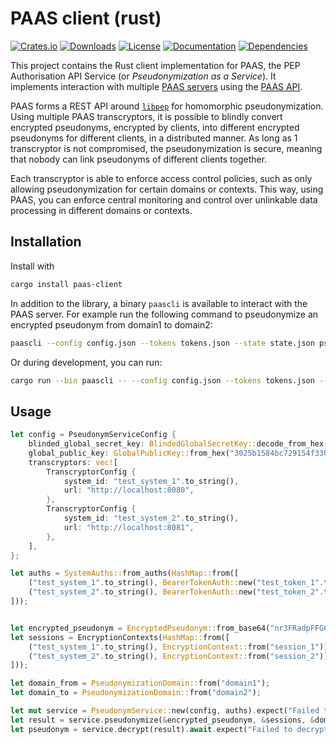 # PAAS client (rust)
[![Crates.io](https://img.shields.io/crates/v/paas-client.svg)](https://crates.io/crates/paas-client)
[![Downloads](https://img.shields.io/crates/d/paas-client.svg)](https://crates.io/crates/paas-client)
[![License](https://img.shields.io/crates/l/paas-client.svg)](https://crates.io/crates/paas-client)
[![Documentation](https://docs.rs/paas-client/badge.svg)](https://docs.rs/paas-client)
[![Dependencies](https://deps.rs/repo/github/NOLAI/paas-client-rs/status.svg)](https://deps.rs/repo/github/NOLAI/paas-client-rs)

This project contains the Rust client implementation for PAAS, the PEP Authorisation API Service (or _Pseudonymization as a Service_).
It implements interaction with multiple [PAAS servers](https://github.com/NOLAI/paas-server) using the [PAAS API](https://github.com/NOLAI/paas-api).

PAAS forms a REST API around [`libpep`](https://github.com/NOLAI/libpep) for homomorphic pseudonymization.
Using multiple PAAS transcryptors, it is possible to blindly convert encrypted pseudonyms, encrypted by clients, into different encrypted pseudonyms for different clients, in a distributed manner.
As long as 1 transcryptor is not compromised, the pseudonymization is secure, meaning that nobody can link pseudonyms of different clients together.

Each transcryptor is able to enforce access control policies, such as only allowing pseudonymization for certain domains or contexts.
This way, using PAAS, you can enforce central monitoring and control over unlinkable data processing in different domains or contexts.

## Installation
Install with
```bash
cargo install paas-client
```

In addition to the library, a binary `paascli` is available to interact with the PAAS server.
For example run the following command to pseudonymize an encrypted pseudonym from domain1 to domain2:
```bash
paascli --config config.json --tokens tokens.json --state state.json pseudonymize CvkMpV4E98A1kWReUi0dE4mGRm1ToAj_D5-FrSi1FBqCrqE6d5HNrV8JW6vsGkwputG2S821sfjzjsyFGUPzAg== eyJQYWFTLWRlbW8tMyI6InVzZXIxXzB4T0VpZXBPTjAiLCJQYWFTLWRlbW8tMSI6InVzZXIxXzhGZmhDQU5WVmIiLCJQYWFTLWRlbW8tMiI6InVzZXIxX2tibk5UUVZpYjkifQ== domain1 domain2
```

Or during development, you can run:
```bash
cargo run --bin paascli -- --config config.json --tokens tokens.json --state state.json pseudonymize CvkMpV4E98A1kWReUi0dE4mGRm1ToAj_D5-FrSi1FBqCrqE6d5HNrV8JW6vsGkwputG2S821sfjzjsyFGUPzAg== eyJQYWFTLWRlbW8tMyI6InVzZXIxXzB4T0VpZXBPTjAiLCJQYWFTLWRlbW8tMSI6InVzZXIxXzhGZmhDQU5WVmIiLCJQYWFTLWRlbW8tMiI6InVzZXIxX2tibk5UUVZpYjkifQ== domain1 domain2
```

## Usage
```rust
let config = PseudonymServiceConfig {
    blinded_global_secret_key: BlindedGlobalSecretKey::decode_from_hex("dacec694506fa1c1ab562059174b022151acab4594723614811eaaa93a9c5908").unwrap(), 
    global_public_key: GlobalPublicKey::from_hex("3025b1584bc729154f33071f73bb9499509bb504f887496ba86cb57e88d5dc62").unwrap(),
    transcryptors: vec![
        TranscryptorConfig {
            system_id: "test_system_1".to_string(),
            url: "http://localhost:8080",
        },
        TranscryptorConfig {
            system_id: "test_system_2".to_string(),
            url: "http://localhost:8081",
        },
    ],
};

let auths = SystemAuths::from_auths(HashMap::from([
    ("test_system_1".to_string(), BearerTokenAuth::new("test_token_1".to_string())),
    ("test_system_2".to_string(), BearerTokenAuth::new("test_token_2".to_string())),
]));


let encrypted_pseudonym = EncryptedPseudonym::from_base64("nr3FRadpFFGCFksYgrloo5J2V9j7JJWcUeiNBna66y78lwMia2-l8He4FfJPoAjuHCpH-8B0EThBr8DS3glHJw==").unwrap();
let sessions = EncryptionContexts(HashMap::from([
    ("test_system_1".to_string(), EncryptionContext::from("session_1")),
    ("test_system_2".to_string(), EncryptionContext::from("session_2")),
]));

let domain_from = PseudonymizationDomain::from("domain1");
let domain_to = PseudonymizationDomain::from("domain2");

let mut service = PseudonymService::new(config, auths).expect("Failed to create service");
let result = service.pseudonymize(&encrypted_pseudonym, &sessions, &domain_from, &domain_to).await.expect("Failed to pseudonymize");
let pseudonym = service.decrypt(result).await.expect("Failed to decrypt");
```
